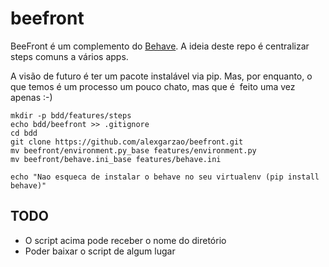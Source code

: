 # beefront

BeeFront é um complemento do [Behave](http://pythonhosted.org/behave/). A ideia deste repo é centralizar steps comuns a vários apps.

A visão de futuro é ter um pacote instalável via pip. Mas, por enquanto, o que temos é um processo um pouco chato, mas que é  feito uma vez apenas :-)

```
mkdir -p bdd/features/steps
echo bdd/beefront >> .gitignore
cd bdd
git clone https://github.com/alexgarzao/beefront.git
mv beefront/environment.py_base features/environment.py
mv beefront/behave.ini_base features/behave.ini

echo "Nao esqueca de instalar o behave no seu virtualenv (pip install behave)"
```

## TODO
* O script acima pode receber o nome do diretório
* Poder baixar o script de algum lugar
